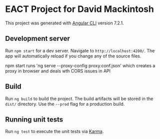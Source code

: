 # EACT Project for David Mackintosh

This project was generated with [Angular CLI](https://github.com/angular/angular-cli) version 7.2.1.

## Development server

Run `npm start` for a dev server. Navigate to `http://localhost:4200/`. The app will automatically reload if you change any of the source files.

npm start runs 'ng serve --proxy-config proxy.conf.json' which creates a proxy in browser and deals wth CORS issues in API

## Build

Run `ng build` to build the project. The build artifacts will be stored in the `dist/` directory. Use the `--prod` flag for a production build.


## Running unit tests

Run `ng test` to execute the unit tests via [Karma](https://karma-runner.github.io).
